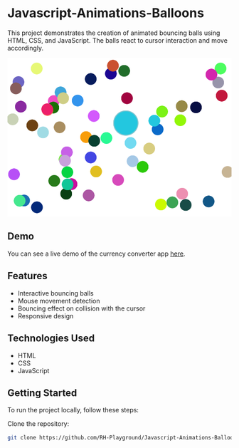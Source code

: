 # Javascript-Animations-Balloons

This project demonstrates the creation of animated bouncing balls using HTML, CSS, and JavaScript. The balls react to cursor interaction and move accordingly.

![Moving Balls](screenshot.png)

## Demo

You can see a live demo of the currency converter app [here](https://rh-playground.github.io/Javascript-Animations-Balloons/).

## Features

- Interactive bouncing balls
- Mouse movement detection
- Bouncing effect on collision with the cursor
- Responsive design

## Technologies Used

- HTML
- CSS
- JavaScript



## Getting Started

To run the project locally, follow these steps:

Clone the repository:

   ```bash
   git clone https://github.com/RH-Playground/Javascript-Animations-Balloons.git

